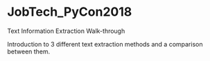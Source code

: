 # JobTech_PyCon2018
Text Information Extraction Walk-through

Introduction to 3 different text extraction methods and a comparison between them.
